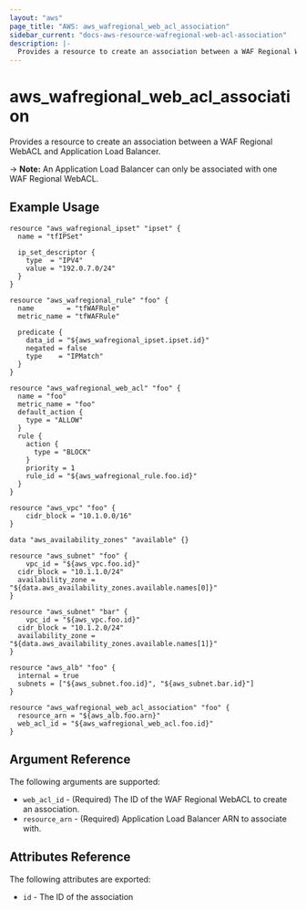 ```yaml
---
layout: "aws"
page_title: "AWS: aws_wafregional_web_acl_association"
sidebar_current: "docs-aws-resource-wafregional-web-acl-association"
description: |-
  Provides a resource to create an association between a WAF Regional WebACL and Application Load Balancer.
---
```


# aws_wafregional_web_acl_association

Provides a resource to create an association between a WAF Regional WebACL and Application Load Balancer.

-> **Note:** An Application Load Balancer can only be associated with one WAF Regional WebACL.

## Example Usage

```hcl
resource "aws_wafregional_ipset" "ipset" {
  name = "tfIPSet"
  
  ip_set_descriptor {
    type  = "IPV4"
    value = "192.0.7.0/24"
  }
}

resource "aws_wafregional_rule" "foo" {
  name        = "tfWAFRule"
  metric_name = "tfWAFRule"
  
  predicate {
    data_id = "${aws_wafregional_ipset.ipset.id}"
    negated = false
    type    = "IPMatch"
  }
}

resource "aws_wafregional_web_acl" "foo" {
  name = "foo"
  metric_name = "foo"
  default_action {
    type = "ALLOW"
  }
  rule {
    action {
      type = "BLOCK"
    }
    priority = 1
    rule_id = "${aws_wafregional_rule.foo.id}"
  }
}

resource "aws_vpc" "foo" {
	cidr_block = "10.1.0.0/16"
}

data "aws_availability_zones" "available" {}

resource "aws_subnet" "foo" {
	vpc_id = "${aws_vpc.foo.id}"
  cidr_block = "10.1.1.0/24"
  availability_zone = "${data.aws_availability_zones.available.names[0]}"
}

resource "aws_subnet" "bar" {
	vpc_id = "${aws_vpc.foo.id}"
  cidr_block = "10.1.2.0/24"
  availability_zone = "${data.aws_availability_zones.available.names[1]}"
}

resource "aws_alb" "foo" {
  internal = true
  subnets = ["${aws_subnet.foo.id}", "${aws_subnet.bar.id}"]
}

resource "aws_wafregional_web_acl_association" "foo" {
  resource_arn = "${aws_alb.foo.arn}"
  web_acl_id = "${aws_wafregional_web_acl.foo.id}"
}
```

## Argument Reference

The following arguments are supported:

* `web_acl_id` - (Required) The ID of the WAF Regional WebACL to create an association.
* `resource_arn` - (Required) Application Load Balancer ARN to associate with.

## Attributes Reference

The following attributes are exported:

* `id` - The ID of the association
